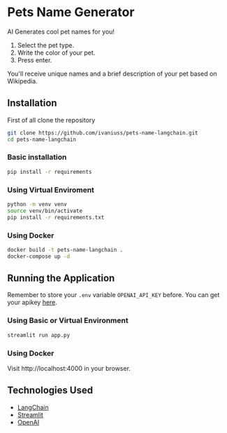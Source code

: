 # Pets Name Generator

AI Generates cool pet names for you!

1. Select the pet type.
2. Write the color of your pet.
3. Press enter.

You'll receive unique names and a brief description of your pet based on Wikipedia.

## Installation
First of all clone the repository 

```bash
git clone https://github.com/ivaniuss/pets-name-langchain.git
cd pets-name-langchain
```

### Basic installation

```bash
pip install -r requirements
```

### Using Virtual Enviroment

```bash
python -m venv venv
source venv/bin/activate
pip install -r requirements.txt
```
### Using Docker

```bash
docker build -t pets-name-langchain .
docker-compose up -d
```

## Running the Application

Remember to store your `.env` variable `OPENAI_API_KEY` before. You can get your apikey [here](https://platform.openai.com/api-keys).

### Using Basic or Virtual Environment

```bash
streamlit run app.py
```

### Using Docker

Visit http://localhost:4000 in your browser.

## Technologies Used

- [LangChain](https://python.langchain.com/docs/get_started/introduction.html)
- [Streamlit](https://streamlit.io/)
- [OpenAI](https://platform.openai.com)

